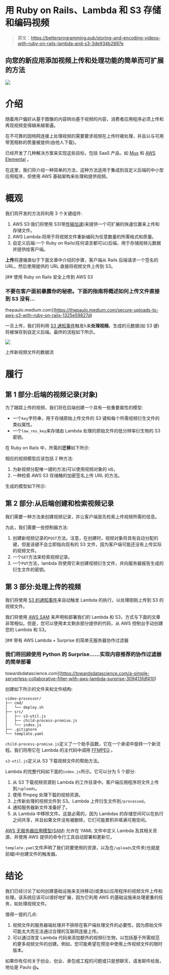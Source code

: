 # 用 Ruby on Rails、Lambda 和 S3 存储和编码视频

> 原文：<https://betterprogramming.pub/storing-and-encoding-videos-with-ruby-on-rails-lambda-and-s3-3de934b2897e>

## 向您的新应用添加视频上传和处理功能的简单而可扩展的方法

![](img/60faffd18ddc6bb28dc1850ed5882c74.png)

# 介绍

随着用户偏好从基于图像的内容转向基于视频的内容，消费者应用程序必须上传和再现视频变得越来越普遍。

在不可靠的因特网连接上处理视频的需要要求视频在上传时被处理，并且以与可用带宽相称的质量被提供(由他人下载)。

已经开发了几种解决方案来实现这些目标，包括 SaaS 产品，如 [Mux](https://mux.com/) 和 [AWS Elemental](https://www.elemental.com/) 。

在这里，我们将介绍一种简单的方法，这种方法适用于集成到自定义后端的中小型应用程序，但使用 AWS 基础架构来处理和提供视频。

# 概观

我们将开发的方法将利用 3 个关键组件:

1.  AWS S3:我们将使用 S3(带[传输加速](https://docs.aws.amazon.com/AmazonS3/latest/userguide/transfer-acceleration.html))来提供一个可扩展的快速位置来上传和存储文件。
2.  AWS Lambda:将用于将视频文件重新编码为任意数量的所需格式和质量。
3.  自定义后端:一个 Ruby on Rails(任何语言都可以)后端，用于存储视频元数据并提供给客户端。

**上传**将遵循类似于下面文章中介绍的步骤，客户端从 Rails 后端请求一个签名的 URL，然后使用提供的 URL 直接将视频文件上传到 S3。

[](https://thepaulo.medium.com/secure-uploads-to-aws-s3-with-ruby-on-rails-1325e59827d) [## 使用 Ruby on Rails 安全上传到 AWS S3

### 不要在客户面前暴露你的秘密。下面的指南将概述如何上传文件直接到 S3 没有…

thepaulo.medium.com](https://thepaulo.medium.com/secure-uploads-to-aws-s3-with-ruby-on-rails-1325e59827d) 

一旦上传，我们将利用 [S3 通知事件](https://docs.aws.amazon.com/AmazonS3/latest/userguide/NotificationHowTo.html)触发λ来**处理视频**。生成的元数据(如 S3 键)将被保存到自定义后端。最终的流程如下所示。

![](img/cc4f14ea6c04689374099ae3c0697a27.png)

上传新视频文件的数据流

# 履行

## 第 1 部分:后端的视频记录(对象)

为了跟踪上传的视频，我们将在后端创建一个具有一些重要属性的模型:

*   一个`key`字符串，用于存储原始上传文件的 S3 键和每个所需视频衍生文件的类似属性。
*   一个`low_res_key`来存储由 Lambda 处理的原始文件的低分辨率衍生物的 S3 密钥。

在 Ruby on Rails 中，所需的**迁移**如下所示:

相应的视频模型应该包括 2 种方法:

1.  为新视频分配唯一键的方法(可以使用视频对象的 id)。
2.  一种检索 AWS S3 存储桶的加密签名上传 URL 的方法。

生成的模型如下所示:

## 第 2 部分:从后端创建和检索视频记录

我们需要一种方法来创建视频记录，并让客户端首先检索上传视频所需的信息。

为此，我们需要一些控制器方法:

1.  创建新视频记录的`POST`方法。注意，在创建时，视频对象将具有自动分配的键，但是该键不会立即指向现有的 S3 文件，因为客户端可能还没有上传实际的视频文件。
2.  一个`GET`方法来检索视频记录。
3.  一个`PUT`方法，lambda 将使用它来创建视频衍生文件，并向服务器报告生成的衍生文件的密钥。

## 第 3 部分:处理上传的视频

我们将使用 [S3 的通知事件](https://docs.aws.amazon.com/AmazonS3/latest/userguide/NotificationHowTo.html)来自动触发 Lambda 的执行，以处理刚刚上传到 S3 的视频文件。

我们将使用 [AWS SAM](https://aws.amazon.com/serverless/sam/) 来声明和部署我们的 Lambda 和 S3，方式与下面的文章非常相似。但是，您可以使用本文剩余部分提供的代码，从 AWS 控制台手动创建您的 Lambda 和 S3。

[](https://towardsdatascience.com/a-simple-serverless-collaborative-filter-with-aws-lambda-surprise-309413fdf410) [## 带有 AWS Lambda + Surprise 的简单无服务器协作过滤器

### 我们将回顾使用 Python 的 Surprise……实现内容推荐的协作过滤器的简单部署

towardsdatascience.com](https://towardsdatascience.com/a-simple-serverless-collaborative-filter-with-aws-lambda-surprise-309413fdf410) 

创建如下所示的文件夹和文件结构:

```
video-processor/
├── cmd/
│   └── deploy.sh
├── src/
│   ├── s3-util.js
│   ├── child-process-promise.js
│   └── index.js
├── .gitignore 
└── template.yaml
```

`child-process-promise.js`定义了一个助手函数，它在一个承诺中旋转一个新流程。我们将用它在 Lambda 的主代码中调用 [FFMPEG](https://ffmpeg.org/) 。

`s3-util.js`定义从 S3 下载视频文件的帮助方法。

Lambda 的完整代码如下面的`index.js`所示。它可以分为 5 个部分:

1.  从 S3 下载视频资源到 Lambda 的工作目录中。客户端应用程序将文件上传到`/uploads`。
2.  使用 ffmpeg 处理下载的视频资源。
3.  上传新处理的视频文件到 S3。Lambda 上传衍生文件到`/processed`。
4.  通知服务器新文件准备好了。
5.  从 Lambda 中移除文件。这是必需的，因为 Lambdas 的存储空间可以在执行之间共享，并且如果文件没有被删除，它们可能累积并填满可用空间。

[AWS 无服务器应用模型(SAM)](https://aws.amazon.com/serverless/sam/) 允许在 YAML 文件中定义 Lambda 及其相关资源，并使用 AWS 提供的命令行工具自动部署和更新它。

`template.yaml`文件声明了我们将要使用的资源，以及在`/uploads`文件夹(也就是前缀)中创建文件的触发器。

# 结论

我们已经讨论了如何创建基础设施来支持移动(或类似)应用程序的视频文件上传和处理。该系统应该可以很好地扩展，因为它利用 AWS 的基础设施来处理更重的任务，如处理视频文件。

值得一提的几点:

1.  视频文件的服务器端处理并不排除在客户端处理文件的必要性，因为原始文件可能太大而无法通过合理的互联网连接上传。
2.  可以通过改变 Lambda 代码来添加额外的视频衍生物，以包括基于所需规范的更多视频文件的创建。例如，您可能希望在预览中使用上传视频文件的限时版本。

如果你有任何关于创业、创业、承包或工程的问题或只是想聊天，请发邮件给我，地址是 Paulo @[](https://avantsoft.com.br/)**。**